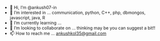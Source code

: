 - 👋 Hi, I’m @ankush07-in
- 👀 I’m interested in ... communication, python, C++, php, dbmongos, javascript, java, R
- 🌱 I’m currently learning ...
- 💞️ I’m looking to collaborate on ... thinking may be you can suggest a bit!!
- 📫 How to reach me ... ankushkol35@gmail.com

<!---
ankush07-in/ankush07-in is a ✨ special ✨ repository because its `README.md` (this file) appears on your GitHub profile.
You can click the Preview link to take a look at your changes.
--->
